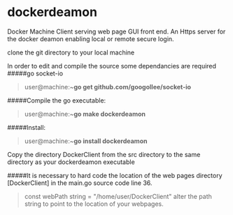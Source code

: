 # dockerdeamon
Docker Machine Client serving web page GUI front end.
An Https server for the docker deamon enabling local or remote secure login.

clone the git directory to your local machine

In order to edit and compile the source some dependancies are required
#####go socket-io
>user@machine:~**go get github.com/googollee/socket-io**

#####Compile the go executable:
>user@machine:~**go make dockerdeamon**

#####Install:
>user@machine:~**go install dockerdeamon**

Copy the directory DockerClient from the src directory to the same directory as your dockerdeamon executable

#####It is necessary to hard code the location of the web pages directory [DockerClient] in the main.go source code line 36.

>const webPath string = "/home/user/DockerClient"
alter the path string to point to the location of your webpages.

